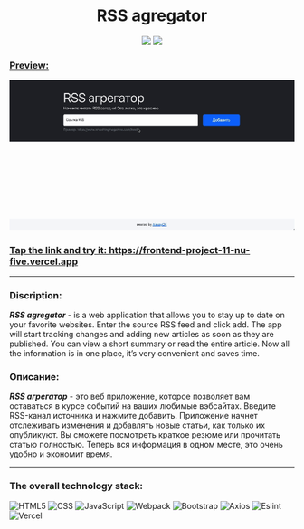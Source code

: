 <h1 align="center">RSS agregator</h1>

<div align="center">
  <a href="https://codeclimate.com/github/AlexeyChi/frontend-project-11/maintainability"><img src="https://api.codeclimate.com/v1/badges/dc714029c2f9addd5ec9/maintainability" /></a>
  <a href="https://github.com/AlexeyChi/frontend-project-11/actions/workflows/nodeCI.yml"><img src="https://github.com/AlexeyChi/frontend-project-11/actions/workflows/nodeCI.yml/badge.svg">
  <a href="https://github.com/AlexeyChi/frontend-project-11/actions/workflows/hexlet-check.yml"><src img="https://github.com/AlexeyChi/frontend-project-11/actions/workflows/hexlet-check.yml/badge.svg">
</div>

### Preview:

![](https://github.com/AlexeyChi/project-preview-/blob/main/rssAgregator.gif)

### Tap the link and try it: <https://frontend-project-11-nu-five.vercel.app>

---
### Discription:

___RSS agregator___ - is a web application that allows you to stay up to date on your favorite websites. Enter the source RSS feed and click add. The app will start tracking changes and adding new articles as soon as they are published. You can view a short summary or read the entire article.
Now all the information is in one place, it’s very convenient and saves time.

### Описание:

___RSS агрегатор___ - это веб приложение, которое позволяет вам оставаться в курсе событий на ваших любимые вэбсайтах. Введите RSS-канал источника и нажмите добавить. Приложение начнет отслеживать изменения и добавлять новые статьи, как только их опубликуют. Вы сможете посмотреть краткое резюме или прочитать статью полностью.
Теперь вся информация в одном месте, это очень удобно и экономит время.

---
### The overall technology stack:
![HTML5](https://img.shields.io/badge/html5-%23E34F26.svg?style=for-the-badge&logo=html5&logoColor=white) ![CSS](https://img.shields.io/badge/CSS-239120?&style=for-the-badge&logo=css3&logoColor=white]) ![JavaScript](https://img.shields.io/badge/javascript-%23323330.svg?style=for-the-badge&logo=javascript&logoColor=%23F7DF1E) ![Webpack](https://img.shields.io/badge/webpack-%238DD6F9.svg?style=for-the-badge&logo=webpack&logoColor=black) ![Bootstrap](https://img.shields.io/badge/Bootstrap-563D7C?style=for-the-badge&logo=bootstrap&logoColor=white) ![Axios](https://img.shields.io/badge/Axios-5A29E4.svg?style=for-the-badge&logo=Axios&logoColor=white) ![Eslint](https://img.shields.io/badge/eslint-3A33D1?style=for-the-badge&logo=eslint&logoColor=white) ![Vercel](https://img.shields.io/badge/vercel-%23000000.svg?style=for-the-badge&logo=vercel&logoColor=white)